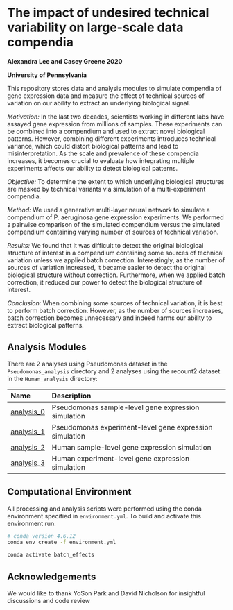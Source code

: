 # The impact of undesired technical variability on large-scale data compendia

**Alexandra Lee and Casey Greene 2020**

**University of Pennsylvania**

This repository stores data and analysis modules to simulate compendia of gene expression data and measure the effect of technical sources of variation on our ability to extract an underlying biological signal.  

*Motivation:* In the last two decades, scientists working in different labs have assayed gene expression from millions of samples. These experiments can be combined into a compendium and used to extract novel biological patterns. However, combining different experiments introduces technical variance, which could distort biological patterns and lead to misinterpretation. As the scale and prevalence of these compendia increases, it becomes crucial to evaluate how integrating multiple experiments affects our ability to detect biological patterns.

*Objective:* To determine the extent to which underlying biological structures are masked by technical variants via simulation of a multi-experiment compendia.

*Method:* We used a generative multi-layer neural network to simulate a compendium of P. aeruginosa gene expression experiments. We performed a pairwise comparison of the simulated compendium versus the simulated compendium containing varying number of sources of technical variation.

*Results:* We found that it was difficult to detect the original biological structure of interest in a compendium containing some sources of technical variation unless we applied batch correction. Interestingly, as the number of sources of variation increased, it became easier to detect the original biological structure without correction. Furthermore, when we applied batch correction, it reduced our power to detect the biological structure of interest.     

*Conclusion:* When combining some sources of technical variation, it is best to perform batch correction. However, as the number of sources increases, batch correction becomes unnecessary and indeed harms our ability to extract biological patterns.

## Analysis Modules

There are 2 analyses using Pseudomonas dataset in the `Pseudomonas_analysis` directory and 2 analyses using the recount2 dataset in the `Human_analysis` directory:

| Name | Description |
| :--- | :---------- |
| [analysis_0](Pseudomonas_analysis/analysis_0/) | Pseudomonas sample-level gene expression simulation|
| [analysis_1](Pseudomonas_analysis/analysis_1/) | Pseudomonas experiment-level gene expression simulation|
| [analysis_2](Human_analysis/analysis_2/) | Human sample-level gene expression simulation|
| [analysis_3](Human_analysis/analysis_3/) | Human experiment-level gene expression simulation|


## Computational Environment

All processing and analysis scripts were performed using the conda environment specified in `environment.yml`.
To build and activate this environment run:

```bash
# conda version 4.6.12
conda env create -f environment.yml

conda activate batch_effects
```

## Acknowledgements
We would like to thank YoSon Park and David Nicholson for insightful discussions and code review